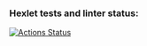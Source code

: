 ### Hexlet tests and linter status:
[![Actions Status](https://github.com/Lukashhhhh/python-project-50/actions/workflows/hexlet-check.yml/badge.svg)](https://github.com/Lukashhhhh/python-project-50/actions)